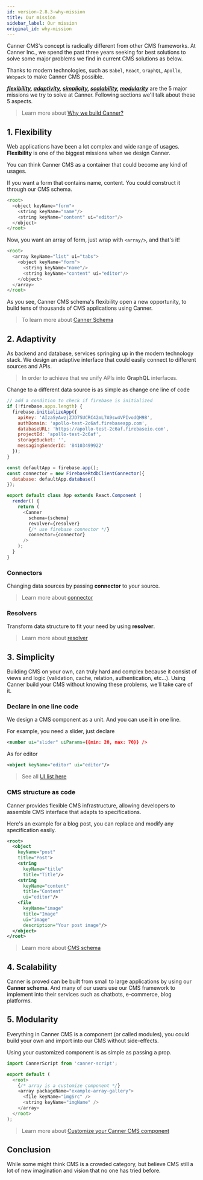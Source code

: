 ```yaml
---
id: version-2.8.3-why-mission
title: Our mission
sidebar_label: Our mission
original_id: why-mission
---
```


Canner CMS's concept is radically different from other CMS frameworks. At Canner Inc., we spend the past three years seeking for best solutions to solve some major problems we find in current CMS solutions as below.

Thanks to modern technologies, such as `Babel`, `React`, `GraphQL`, `Apollo`, `Webpack` to make Canner CMS possible.

***[flexibility](#1-flexibility), [adaptivity](#2-adaptivity), [simplicity](#3-simplicity), [scalability](#4-scalability), [modularity](#5-modularity)*** are the 5 major missions we try to solve at Canner. Following sections we'll talk about these 5 aspects.

> Learn more about [Why we build Canner?](why-canner.md)

## 1. Flexibility

Web applications have been a lot complex and wide range of usages. **Flexibility** is one of the biggest missions when we design Canner.

You can think Canner CMS as a container that could become any kind of usages.

If you want a form that contains name, content. You could construct it through our CMS schema.

```js
<root>
  <object keyName="form">
    <string keyName="name"/>
    <string keyName="content" ui="editor"/>
  </object>
</root>
```

Now, you want an array of form, just wrap with `<array/>`, and that's it!

```js
<root>
  <array keyName="list" ui="tabs">
    <object keyName="form">
      <string keyName="name"/>
      <string keyName="content" ui="editor"/>
    </object>
  </array>
</root>
```

As you see, Canner CMS schema's flexibility open a new opportunity, to build tens of thousands of CMS applications using Canner.

> To learn more about [Canner Schema](schema-overview)

## 2. Adaptivity

As backend and database, services springing up in the modern technology stack. We design an adaptive interface that could easily connect to different sources and APIs.

> In order to achieve that we unify APIs into **GraphQL** interfaces.

Change to a different data source is as simple as change one line of code

```js
// add a condition to check if firebase is initialized
if (!firebase.apps.length) {
  firebase.initializeApp({
    apiKey: 'AIzaSyAwzjZJD7SUCRC42mL7A9sw4VPIvodQH98',
    authDomain: 'apollo-test-2c6af.firebaseapp.com',
    databaseURL: 'https://apollo-test-2c6af.firebaseio.com',
    projectId: 'apollo-test-2c6af',
    storageBucket: '',
    messagingSenderId: '84103499922'
  });
}

const defaultApp = firebase.app();
const connector = new FirebaseRtdbClientConnector({
  database: defaultApp.database()
});

export default class App extends React.Component (
  render() {
    return (
      <Canner
        schema={schema}
        revolver={resolver}
        {/* use firebase connector */}
        connector={connector}
      />
    );
  }
}
```

### Connectors

Changing data sources by passing **connector** to your source.

> Learn more about [connector](guides-connector.md)

### Resolvers

Transform data structure to fit your need by using **resolver**.

> Learn more about [resolver](guides-resolver)

## 3. Simplicity

Building CMS on your own, can truly hard and complex because it consist of views and logic (validation, cache, relation, authentication, etc...). Using Canner build your CMS without knowing these problems, we'll take care of it.

### Declare in one line code

We design a CMS component as a unit. And you can use it in one line.

For example, you need a slider, just declare

```xml
<number ui="slider" uiParams={{min: 20, max: 70}} />
```

As for editor

```xml
<object keyName="editor" ui="editor"/>
```

> See all [UI list here](/component)

### CMS structure as code

Canner provides flexible CMS infrastructure, allowing developers to assemble CMS interface that adapts to specifications.

Here's an example for a blog post, you can replace and modify any specification easily.

```xml
<root>
  <object
    keyName="post"
    title="Post">
    <string
      keyName="title"
      title="Title"/>
    <string
      keyName="content"
      title="Content"
      ui="editor"/>
    <file
      keyName="image"
      title="Image"
      ui="image"
      description="Your post image"/>
  </object>
</root>
```

> Learn more about [CMS schema](schema-overview)

## 4. Scalability

Canner is proved can be built from small to large applications by using our **Canner schema**. And many of our users use our CMS framework to implement into their services such as chatbots, e-commerce, blog platforms.

## 5. Modularity

Everything in Canner CMS is a component (or called modules), you could build your own and import into our CMS without side-effects.

Using your customized component is as simple as passing a prop.

```js
import CannerScript from 'canner-script';

export default (
  <root>
    {/* array is a customize component */}
    <array packageName="example-array-gallery">
      <file keyName="imgSrc" />
      <string keyName="imgName" />
    </array>
  </root>
);
```

> Learn more about [Customize your Canner CMS component](guides-customized-component)

## Conclusion

While some might think CMS is a crowded category, but believe CMS still a lot of new imagination and vision that no one has tried before.